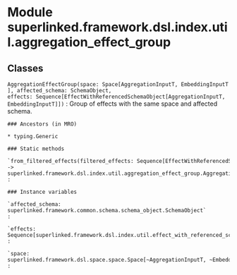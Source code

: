 Module superlinked.framework.dsl.index.util.aggregation_effect_group
====================================================================

Classes
-------

`AggregationEffectGroup(space: Space[AggregationInputT, EmbeddingInputT], affected_schema: SchemaObject, effects: Sequence[EffectWithReferencedSchemaObject[AggregationInputT, EmbeddingInputT]])`
:   Group of effects with the same space and affected schema.

    ### Ancestors (in MRO)

    * typing.Generic

    ### Static methods

    `from_filtered_effects(filtered_effects: Sequence[EffectWithReferencedSchemaObject[AggregationInputT, EmbeddingInputT]]) ‑> superlinked.framework.dsl.index.util.aggregation_effect_group.AggregationEffectGroup[~AggregationInputT, ~EmbeddingInputT]`
    :

    ### Instance variables

    `affected_schema: superlinked.framework.common.schema.schema_object.SchemaObject`
    :

    `effects: Sequence[superlinked.framework.dsl.index.util.effect_with_referenced_schema_object.EffectWithReferencedSchemaObject[~AggregationInputT, ~EmbeddingInputT]]`
    :

    `space: superlinked.framework.dsl.space.space.Space[~AggregationInputT, ~EmbeddingInputT]`
    :